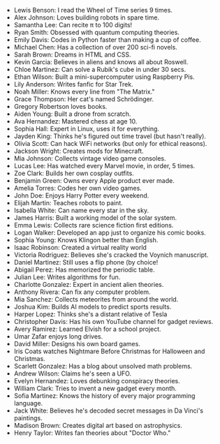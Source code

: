 - Lewis Benson: I read the Wheel of Time series 9 times.
- Alex Johnson: Loves building robots in spare time.
- Samantha Lee: Can recite π to 100 digits!
- Ryan Smith: Obsessed with quantum computing theories.
- Emily Davis: Codes in Python faster than making a cup of coffee.
- Michael Chen: Has a collection of over 200 sci-fi novels.
- Sarah Brown: Dreams in HTML and CSS.
- Kevin Garcia: Believes in aliens and knows all about Roswell.
- Chloe Martinez: Can solve a Rubik's cube in under 30 secs.
- Ethan Wilson: Built a mini-supercomputer using Raspberry Pis.
- Lily Anderson: Writes fanfic for Star Trek.
- Noah Miller: Knows every line from "The Matrix."
- Grace Thompson: Her cat's named Schrödinger.
- Gregory Robertson loves books.
- Aiden Young: Built a drone from scratch.
- Ava Hernandez: Mastered chess at age 10.
- Sophia Hall: Expert in Linux, uses it for everything.
- Jayden King: Thinks he's figured out time travel (but hasn't really).
- Olivia Scott: Can hack WiFi networks (but only for ethical reasons).
- Jackson Wright: Creates mods for Minecraft.
- Mia Johnson: Collects vintage video game consoles.
- Lucas Lee: Has watched every Marvel movie, in order, 5 times.
- Zoe Clark: Builds her own cosplay outfits.
- Benjamin Green: Owns every Apple product ever made.
- Amelia Torres: Codes her own video games.
- John Doe: Enjoys Harry Potter every weekend.
- Elijah Martin: Teaches robots to paint.
- Isabella White: Can name every star in the sky.
- James Harris: Built a working model of the solar system.
- Emma Lewis: Collects rare science fiction first editions.
- Logan Walker: Developed an app just to organize his comic books.
- Sophia Young: Knows Klingon better than English.
- Isaac Robinson: Created a virtual reality world
- Victoria Rodriguez: Believes she's cracked the Voynich manuscript.
- Daniel Martinez: Still uses a flip phone (by choice!
- Abigail Perez: Has memorized the periodic table.
- Julian Lee: Writes algorithms for fun.
- Charlotte Gonzalez: Expert in ancient alien theories.
- Anthony Rivera: Can fix any computer problem.
- Mia Sanchez: Collects meteorites from around the world.
- Joshua Kim: Builds AI models to predict sports results.
- Harper Lopez: Thinks she's a distant relative of Tesla
- Christopher Davis: Has his own YouTube channel for gadget reviews.
- Avery Ramirez: Learned Elvish for a school project.
- Umar Zafar enjoys long drives.
- David Miller: Designs his own board games.
- Iris Coats watches Nightmare Before Christmas for Halloween and Christmas.
- Scarlett Gonzalez: Has a blog about unsolved math problems.
- Andrew Wilson: Claims he's seen a UFO.
- Evelyn Hernandez: Loves debunking conspiracy theories.
- William Clark: Tries to invent a new gadget every month.
- Sofia Martinez: Knows the history of every major programming language.
- Jack White: Believes he's decoded secret messages in Da Vinci's paintings.
- Madison Brown: Creates digital art based on astrophysics.
- Henry Taylor: Writes fan theories about "Doctor Who."
